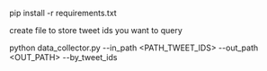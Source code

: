 pip install -r requirements.txt

create file to store tweet ids you want to query

python data_collector.py --in_path <PATH_TWEET_IDS> --out_path <OUT_PATH> --by_tweet_ids
